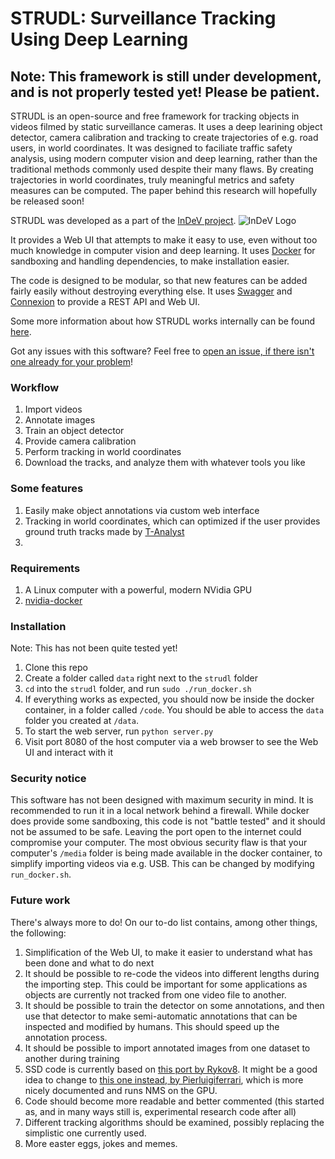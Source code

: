 # STRUDL: Surveillance Tracking Using Deep Learning

## Note: This framework is still under development, and is not properly tested yet! Please be patient.

STRUDL is an open-source and free framework for tracking objects in videos filmed by static surveillance cameras. It uses a deep learining object detector, camera calibration and tracking to create trajectories of e.g. road users, in world coordinates. It was designed to faciliate traffic safety analysis, using modern computer vision and deep learning, rather than the traditional methods commonly used despite their many flaws. By creating trajectories in world coordinates, truly meaningful metrics and safety measures can be computed. The paper behind this research will hopefully be released soon!

STRUDL was developed as a part of the [InDeV project](https://www.indev-project.eu). 
![InDeV Logo](https://www.indev-project.eu/SiteGlobals/StyleBundles/CSS/screen/InDeV/indevSub_logo.jpg?__blob=normal&v=10)

It provides a Web UI that attempts to make it easy to use, even without too much knowledge in computer vision and deep learning. It uses [Docker](https://www.docker.com/) for sandboxing and handling dependencies, to make installation easier.

The code is designed to be modular, so that new features can be added fairly easily without destroying everything else. It uses [Swagger](https://swagger.io/) and [Connexion](https://github.com/zalando/connexion) to provide a REST API and Web UI. 

Some more information about how STRUDL works internally can be found [here](details.md).

Got any issues with this software? Feel free to [open an issue, if there isn't one already for your problem](https://github.com/ahrnbom/strudl/issues)!

### Workflow
1. Import videos
2. Annotate images
3. Train an object detector
4. Provide camera calibration
5. Perform tracking in world coordinates
6. Download the tracks, and analyze them with whatever tools you like

### Some features
1. Easily make object annotations via custom web interface
1. Tracking in world coordinates, which can optimized if the user provides ground truth tracks made by [T-Analyst](http://www.tft.lth.se/en/research/video-analysis/co-operation/software/t-analyst/)
1. 

### Requirements

1. A Linux computer with a powerful, modern NVidia GPU
2. [nvidia-docker](https://github.com/NVIDIA/nvidia-docker)

### Installation
Note: This has not been quite tested yet!

1. Clone this repo
2. Create a folder called `data` right next to the `strudl` folder
3. `cd` into the `strudl` folder, and run `sudo ./run_docker.sh`
4. If everything works as expected, you should now be inside the docker container, in a folder called `/code`. You should be able to access the `data` folder you created at `/data`.
5. To start the web server, run `python server.py`
6. Visit port 8080 of the host computer via a web browser to see the Web UI and interact with it

### Security notice
This software has not been designed with maximum security in mind. It is recommended to run it in a local network behind a firewall. While docker does provide some sandboxing, this code is not "battle tested" and it should not be assumed to be safe. Leaving the port open to the internet could compromise your computer. The most obvious security flaw is that your computer's `/media` folder is being made available in the docker container, to simplify importing videos via e.g. USB. This can be changed by modifying `run_docker.sh`.

### Future work
There's always more to do! On our to-do list contains, among other things, the following:

1. Simplification of the Web UI, to make it easier to understand what has been done and what to do next
2. It should be possible to re-code the videos into different lengths during the importing step. This could be important for some applications as objects are currently not tracked from one video file to another.
3. It should be possible to train the detector on some annotations, and then use that detector to make semi-automatic annotations that can be inspected and modified by humans. This should speed up the annotation process.
4. It should be possible to import annotated images from one dataset to another during training
5. SSD code is currently based on [this port by Rykov8](https://github.com/rykov8/ssd_keras). It might be a good idea to change to [this one instead, by Pierluigiferrari](https://github.com/pierluigiferrari/ssd_keras), which is more nicely documented and runs NMS on the GPU.
6. Code should become more readable and better commented (this started as, and in many ways still is, experimental research code after all)
7. Different tracking algorithms should be examined, possibly replacing the simplistic one currently used.
8. More easter eggs, jokes and memes. 
